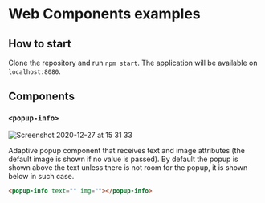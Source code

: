 # Web Components examples

## How to start

Clone the repository and run `npm start`. The application will be available on `localhost:8080`.

## Components

### `<popup-info>`

![Screenshot 2020-12-27 at 15 31 33](https://user-images.githubusercontent.com/6762673/103170854-a192b380-4858-11eb-96f1-f527c87a879b.jpg)

Adaptive popup component that receives text and image attributes (the default image is shown if no value is passed). By default the popup is shown above the text unless there is not room for the popup, it is shown below in such case.

```html
<popup-info text="" img=""></popup-info>
```

